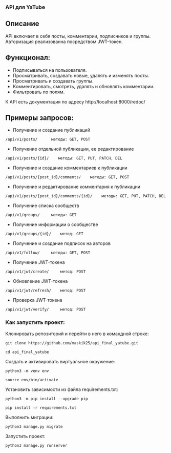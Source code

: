 ### API для YaTube
## Описание 
API включает в себя посты, комментарии, подписчиков и группы. 
Авторизация реализованна посредством JWT-токен.

## Функционал:
- Подписываться на пользователя.
- Просматривать, создавать новые, удалять и изменять посты.
- Просматривать и создавать группы.
- Комментировать, смотреть, удалять и обновлять комментарии.
- Фильтровать по полям.

К API есть документация по адресу http://localhost:8000/redoc/

## Примеры запросов:
- Получение и создание публикаций
```
/api/v1/posts/      методы: GET, POST
```
- Получение отдельной публикации, ее редактирование
```
/api/v1/posts/{id}/    методы: GET, PUT, PATCH, DEL
```
- Получение и создание комментариев к публикации
```
/api/v1/posts/{post_id}/comments/    методы: GET, POST
```
- Получение и редактирование комментария к публикации
```
/api/v1/posts/{post_id}/comments/{id}/    методы: GET, PUT, PATCH, DEL
```
- Получение списка сообществ
```
/api/v1/groups/     методы: GET
```
- Получение информации о сообществе
```
/api/v1/groups/{id}/    метод: GET
```
- Получение и создание подписок на авторов
```
/api/v1/follow/     методы: GET, POST
```
- Получение JWT-токена
```
/api/v1/jwt/create/     метод: POST
```
- Обновление JWT-токена
```
/api/v1/jwt/refresh/    метод: POST
```
- Проверка JWT-токена
```
/api/v1/jwt/verify/     метод: POST
```


### Как запустить проект:

Клонировать репозиторий и перейти в него в командной строке:

```
git clone https://github.com/maskik25/api_final_yatube.git
```

```
cd api_final_yatube
```

Cоздать и активировать виртуальное окружение:

```
python3 -m venv env
```

```
source env/bin/activate
```

Установить зависимости из файла requirements.txt:

```
python3 -m pip install --upgrade pip
```

```
pip install -r requirements.txt
```

Выполнить миграции:

```
python3 manage.py migrate
```

Запустить проект:

```
python3 manage.py runserver
```
